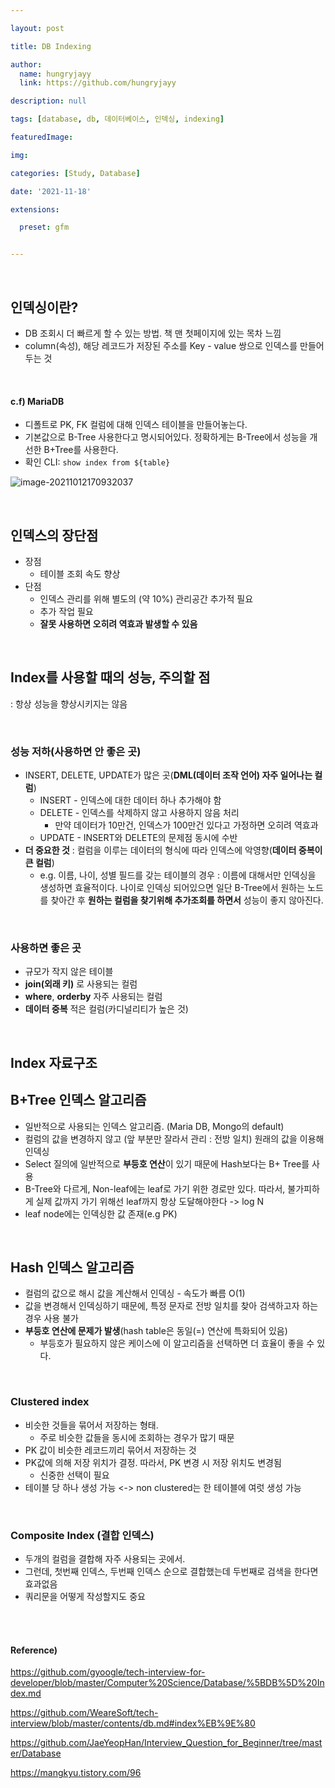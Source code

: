 ```yaml
---

layout: post

title: DB Indexing

author: 
  name: hungryjayy
  link: https://github.com/hungryjayy

description: null

tags: [database, db, 데이터베이스, 인덱싱, indexing]

featuredImage: 

img: 

categories: [Study, Database]

date: '2021-11-18'

extensions:

  preset: gfm


---
```


<br>

## 인덱싱이란?

* DB 조회시 더 빠르게 할 수 있는 방법. 책 맨 첫페이지에 있는 목차 느낌
* column(속성), 해당 레코드가 저장된 주소를 Key - value 쌍으로 인덱스를 만들어 두는 것

<br>

#### c.f) MariaDB

* 디폴트로 PK, FK 컬럼에 대해 인덱스 테이블을 만들어놓는다.
* 기본값으로 B-Tree 사용한다고 명시되어있다. 정확하게는 B-Tree에서 성능을 개선한 B+Tree를 사용한다.
* 확인 CLI: `show index from ${table}`

![image-20211012170932037](https://hungryjayy.github.io/assets/img/Database/index.png)

<br>

## 인덱스의 장단점

* 장점
  * 테이블 조회 속도 향상
* 단점
  * 인덱스 관리를 위해 별도의 (약 10%) 관리공간 추가적 필요
  * 추가 작업 필요
  * **잘못 사용하면 오히려 역효과 발생할 수 있음**

<br>

## Index를 사용할 때의 성능, 주의할 점

: 항상 성능을 향상시키지는 않음

<br>

### 성능 저하(사용하면 안 좋은 곳)

* INSERT, DELETE, UPDATE가 많은 곳(**DML(데이터 조작 언어) 자주 일어나는 컬럼**)
  * INSERT - 인덱스에 대한 데이터 하나 추가해야 함
  * DELETE - 인덱스를 삭제하지 않고 사용하지 않음 처리
    * 만약 데이터가 10만건, 인덱스가 100만건 있다고 가정하면 오히려 역효과
  * UPDATE - INSERT와 DELETE의 문제점 동시에 수반
* **더 중요한 것** : 컬럼을 이루는 데이터의 형식에 따라 인덱스에 악영향(**데이터 중복이 큰 컬럼**)
  * e.g. 이름, 나이, 성별 필드를 갖는 테이블의 경우 : 이름에 대해서만 인덱싱을 생성하면 효율적이다. 나이로 인덱싱 되어있으면 일단 B-Tree에서 원하는 노드를 찾아간 후 **원하는 컬럼을 찾기위해 추가조회를 하면서** 성능이 좋지 않아진다.

<br>


### 사용하면 좋은 곳

* 규모가 작지 않은 테이블
* **join(외래 키)** 로 사용되는 컬럼
*  **where**, **orderby** 자주 사용되는 컬럼
* **데이터 중복** 적은 컬럼(카디널리티가 높은 것)

<br>

## Index 자료구조

## B+Tree 인덱스 알고리즘

* 일반적으로 사용되는 인덱스 알고리즘. (Maria DB, Mongo의 default)
* 컬럼의 값을 변경하지 않고 (앞 부분만 잘라서 관리 : 전방 일치) 원래의 값을 이용해 인덱싱
* Select 질의에 일반적으로 **부등호 연산**이 있기 때문에 Hash보다는 B+ Tree를 사용
* B-Tree와 다르게, Non-leaf에는 leaf로 가기 위한 경로만 있다. 따라서, 불가피하게 실제 값까지 가기 위해선 leaf까지 항상 도달해야한다 -> log N
* leaf node에는 인덱싱한 값 존재(e.g PK)

<br>

## Hash 인덱스 알고리즘

* 컬럼의 값으로 해시 값을 계산해서 인덱싱 - 속도가 빠름 O(1)
* 값을 변경해서 인덱싱하기 때문에, 특정 문자로 전방 일치를 찾아 검색하고자 하는 경우 사용 불가
* **부등호 연산에 문제가 발생**(hash table은 동일(=) 연산에 특화되어 있음)
  * 부등호가 필요하지 않은 케이스에 이 알고리즘을 선택하면 더 효율이 좋을 수 있다.

<br>

### Clustered index

* 비슷한 것들을 묶어서 저장하는 형태.
  * 주로 비슷한 값들을 동시에 조회하는 경우가 많기 때문
* PK 값이 비슷한 레코드끼리 묶어서 저장하는 것
* PK값에 의해 저장 위치가 결정. 따라서, PK 변경 시 저장 위치도 변경됨
  * 신중한 선택이 필요
* 테이블 당 하나 생성 가능 <-> non clustered는 한 테이블에 여럿 생성 가능

<br>

### Composite Index (결합 인덱스)

* 두개의 컬럼을 결합해 자주 사용되는 곳에서.
* 그런데, 첫번째 인덱스, 두번째 인덱스 순으로 결합했는데 두번째로 검색을 한다면 효과없음
* 쿼리문을 어떻게 작성할지도 중요

<br><br>

#### Reference)

https://github.com/gyoogle/tech-interview-for-developer/blob/master/Computer%20Science/Database/%5BDB%5D%20Index.md

https://github.com/WeareSoft/tech-interview/blob/master/contents/db.md#index%EB%9E%80

https://github.com/JaeYeopHan/Interview_Question_for_Beginner/tree/master/Database

https://mangkyu.tistory.com/96